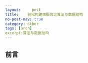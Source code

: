 ```yaml
---
layout:     post
title:    轻松构建微服务之算法与数据结构
no-post-nav: true
category: other
tags: [arch]
excerpt:算法与数据结构
---
```


## 前言